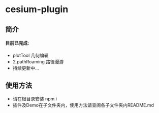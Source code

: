 # cesium-plugin

## 简介
#### 目前已完成:
* plotTool 几何编辑
* 2.pathRoaming 路径漫游
* 持续更新中...

## 使用方法
* 请在根目录安装 npm i
* 插件及Demo在子文件夹内，使用方法请查阅各子文件夹内README.md
